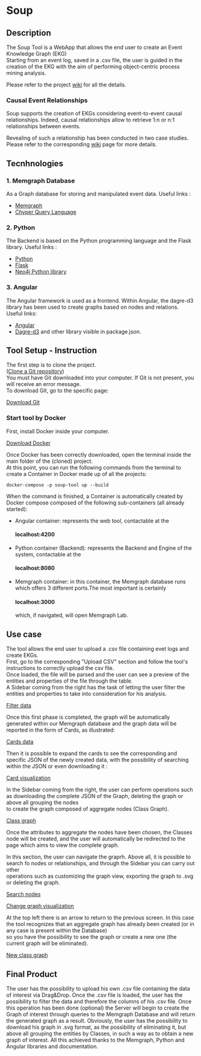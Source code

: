 # Soup

## Description
The Soup Tool is a WebApp that allows the end user to create an Event Knowledge Graph (EKG) <br>
Starting from an event log, saved in a .csv file, the user is guided in the creation of the EKG with the aim of performing object-centric process mining analysis. <br>

Please refer to the project [wiki](https://bitbucket.org/proslabteam/soup/wiki/Home) for all the details.

### Causal Event Relationships
Soup supports the creation of EKGs considering event-to-event causal relationships.
Indeed, causal relationships allow to retrieve 1:n or n:1 relationships between events.

Revealing of such a relationship has been conducted in two case studies. Please refer to the corresponding [wiki](https://bitbucket.org/proslabteam/soup/wiki/Causal%20Event%20Relationships) page for more details.

## Tecnhnologies
### 1. Memgraph Database
As a Graph database for storing and manipulated event data.
Useful links : 
- [Memgraph](https://memgraph.com/)
- [Chyper Query Language](https://neo4j.com/product/cypher-graph-query-language/?utm_source=google&utm_medium=PaidSearch&utm_campaign=GDB&utm_content=EMEA-X-Awareness-GDB-Text&utm_term=cypher%20query%20language&gad_source=1&gclid=CjwKCAiA9ourBhAVEiwA3L5RFhfAegfrPme8ND2NcBymbz8fhWHLrDI-HbSaK5lhBIA0kp-iR8ZZgRoC47wQAvD_BwE)

### 2. Python
The Backend is based on the Python programming language and the Flask library.
Useful links : 
- [Python](https://www.python.org/)
- [Flask](https://flask.palletsprojects.com/en/3.0.x/)
- [Neo4j Python library](https://neo4j.com/developer/python/)

### 3. Angular
The Angular framework is used as a frontend. 
Within Angular, the dagre-d3 library has been used to create graphs based on nodes and relations.
Useful links: 
- [Angular](https://angular.io/)
- [Dagre-d3](https://www.npmjs.com/package/dagre-d3)
and other library visible in package.json.

## Tool Setup - Instruction

The first step is to clone the project. <br> ([Clone a Git repository](https://support.atlassian.com/bitbucket-cloud/docs/clone-a-git-repository/))<br>
You must have Git downloaded into your computer. If Git is not present, you will receive an error message.<br>
To download Git, go to the specific page:

[Download Git](https://git-scm.com/downloads)

### Start tool by Docker
First, install Docker inside your computer.

[Download Docker](https://www.docker.com/get-started/)

Once Docker has been correctly downloaded, open the terminal inside the main folder of the (cloned) project.  
At this point, you can run the following commands from the terminal to create a Container in Docker made up of all the projects:<br>

```
docker-compose -p soup-tool up --build
```

When the command is finished, a Container is automatically created by Docker compose composed of the following sub-containers (all already started): 

- Angular container: represents the web tool, contactable at the <h4>localhost:4200</h4>
- Python container (Backend): represents the Backend and Engine of the system, contactable at the <h4>localhost:8080</h4>
- Memgraph container: in this container, the Memgraph database runs which offers 3 different ports.The most important is certainly<h4>localhost:3000</h4>which, if navigated, will open Memgraph Lab.



## Use case
The tool allows the end user to upload a .csv file containing evet logs and create EKGs. <br>
First, go to the corresponding "Upload CSV" section and follow the tool's instructions to correctly upload the csv file. <br>
Once loaded, the file will be parsed and the user can see a preview of the entities and properties of the file through the table. <br>
A Sidebar coming from the right has the task of letting the user filter the entities and properties to take into consideration for his analysis.<br>

[Filter data](https://bitbucket.org/proslabteam/soup/raw/c4753811b425eb364664e811c11c984a1b51c275/ekg_screenshots/screen1.png)

Once this first phase is completed, the graph will be automatically generated within our Memgraph database and the graph data will be reported in the form of Cards, as illustrated:

[Cards data](https://bitbucket.org/proslabteam/soup/raw/c4753811b425eb364664e811c11c984a1b51c275/ekg_screenshots/screen2.png)

Then it is possible to expand the cards to see the corresponding and specific JSON of the newly created data, with the possibility of searching within the JSON or even downloading it : 

[Card visualization](https://bitbucket.org/proslabteam/soup/raw/c4753811b425eb364664e811c11c984a1b51c275/ekg_screenshots/screen3.png)

In the Sidebar coming from the right, the user can perform operations such as downloading the complete JSON of the Graph, deleting the graph or above all grouping the nodes <br> 
to create the graph composed of aggregate nodes (Class Graph). 

[Class graph](https://bitbucket.org/proslabteam/soup/raw/c4753811b425eb364664e811c11c984a1b51c275/ekg_screenshots/screen4.png)

Once the attributes to aggregate the nodes have been chosen, the Classes node will be created, and the user will automatically be redirected to the page which aims to view the complete graph. 

In this section, the user can navigate the graprh. Above all, it is possible to search fo nodes or relationships, and through the Sidebar you can carry out other <br> 
operations such as customizing the graph view, exporting the graph to .svg or deleting the graph.

[Search nodes](https://bitbucket.org/proslabteam/soup/raw/c4753811b425eb364664e811c11c984a1b51c275/ekg_screenshots/screen5.png)

[Change graph visualization](https://bitbucket.org/proslabteam/soup/raw/c4753811b425eb364664e811c11c984a1b51c275/ekg_screenshots/screen6.png)

At the top left there is an arrow to return to the previous screen. In this case the tool recognizes that an aggregate graph has already been created (or in any case is present within the Database)<br> 
so you have the possibility to see the graph or create a new one (the current graph will be eliminated).

[New class graph](https://bitbucket.org/proslabteam/soup/raw/c4753811b425eb364664e811c11c984a1b51c275/ekg_screenshots/screen7.png)


## Final Product
The user has the possibility to upload his own .csv file containing the data of interest via Drag&Drop. 
Once the .csv file is loaded, the user has the possibility to filter the data and therefore the columns of his .csv file.
Once this operation has been done (optional) the Server will begin to create the Graph of interest through queries to the Memgraph Database and will return the generated graph as a result. Obviously, the user has the possibility to download his graph in .svg format, as the possibility of eliminating it, but above all grouping the entities by Classes, in such a way as to obtain a new graph of interest.
All this achieved thanks to the Memgraph, Python and Angular libraries and documentation.